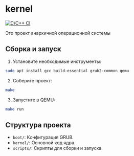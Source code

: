 # kernel

[![C/C++ CI](https://github.com/CIS-osdev/kernel/actions/workflows/c-cpp.yml/badge.svg?branch=master)](https://github.com/CIS-osdev/kernel/actions/workflows/c-cpp.yml)

Это проект анархичной операционной системы

## Сборка и запуск

1. Установите необходимые инструменты:
```bash
sudo apt install gcc build-essential grub2-common qemu
```

2. Соберите проект:
```bash
make
```

3. Запустите в QEMU:
```bash
make run
```

## Структура проекта

- `boot/`: Конфигурация GRUB.
- `kernel/`: Основной код ядра.
- `scripts/`: Скрипты для сборки и запуска.
